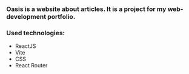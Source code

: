 ### Oasis is a website about articles. It is a project for my web-development portfolio.

### Used technologies:

- ReactJS
- Vite
- CSS
- React Router
